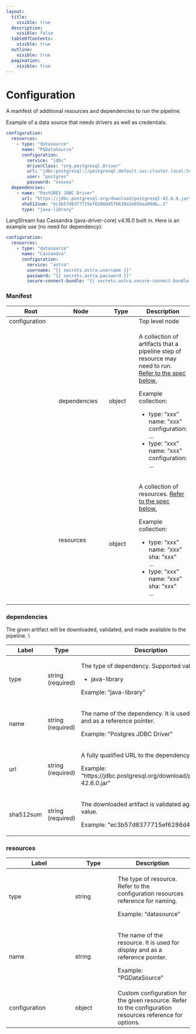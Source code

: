 ```yaml
---
layout:
  title:
    visible: true
  description:
    visible: false
  tableOfContents:
    visible: true
  outline:
    visible: true
  pagination:
    visible: true
---
```


# Configuration

A manifest of additional resources and dependencies to run the pipeline.

Example of a data source that needs drivers as well as credentials:

```yaml
configuration:
  resources:
    - type: "datasource"
      name: "PGDataSource"
      configuration:
        service: "jdbc"
        driverClass: "org.postgresql.Driver"
        url: "jdbc:postgresql://postgresql.default.svc.cluster.local:5432/"
        user: "postgres"
        password: "xxxxxx"
  dependencies:
    - name: "PostGRES JDBC Driver"
      url: "https://jdbc.postgresql.org/download/postgresql-42.6.0.jar"
      sha512sum: "ec3b57d8377715ef6286d457b610a2e056aa99db….1"
      type: "java-library"
```

LangStream has Cassandra (java-driver-core) v4.16.0 built in. Here is an example use (no need for dependency):

```yaml
configuration:
  resources:
    - type: "datasource"
      name: "Cassandra"
      configuration:
        service: "astra"
        username: "{{ secrets.astra.username }}"
        password: "{{ secrets.astra.password }}"
        secure-connect-bundle: "{{ secrets.astra.secure-connect-bundle }}"
```

### Manifest

<table><thead><tr><th width="148">Root</th><th width="144">Node</th><th width="94">Type</th><th>Description</th></tr></thead><tbody><tr><td>configuration</td><td><br></td><td><br></td><td>Top level node</td></tr><tr><td><br></td><td>dependencies</td><td>object<br></td><td><p>A collection of artifacts that a pipeline step of resource may need to run. <a href="configuration.md#dependencies">Refer to the spec below.</a></p><p></p><p>Example collection:</p><ul><li>type: “xxx”<br>name: “xxx”<br>configuration:<br>    …</li><li>type: “xxx”<br>name: “xxx”<br>configuration:<br>    …</li></ul></td></tr><tr><td><br></td><td>resources</td><td><br>object</td><td><p>A collection of resources. <a href="configuration.md#dependencies">Refer to the spec below.</a></p><p></p><p>Example collection:</p><ul><li>type: “xxx”<br>name: “xxx”<br>sha: “xxx”<br>    …</li><li>type: “xxx”<br>name: “xxx”<br>sha: “xxx”<br>    …</li></ul></td></tr></tbody></table>

### dependencies

The given artifact will be downloaded, validated, and made available to the pipeline. \


<table><thead><tr><th width="156.33333333333331">Label</th><th width="165">Type</th><th>Description</th></tr></thead><tbody><tr><td>type</td><td>string (required)</td><td><p>The type of dependency. Supported values are:</p><ul><li>java-library</li></ul><p>Example: “java-library”</p></td></tr><tr><td>name</td><td>string (required)</td><td><p>The name of the dependency. It is used for display and as a reference pointer.<br></p><p>Example: "Postgres JDBC Driver"</p></td></tr><tr><td>url</td><td>string (required)</td><td><p>A fully qualified URL to the dependency artifact.</p><p></p><p>Example: "https://jdbc.postgresql.org/download/postgresql-42.6.0.jar"</p></td></tr><tr><td>sha512sum</td><td>string (required)</td><td><p>The downloaded artifact is validated against this value.<br></p><p>Example: "ec3b57d8377715ef6286d457…”</p></td></tr></tbody></table>

### resources

<table><thead><tr><th width="165.33333333333331">Label</th><th width="101">Type</th><th>Description</th></tr></thead><tbody><tr><td>type</td><td>string</td><td><p>The type of resource. Refer to the configuration resources reference for naming.</p><p></p><p>Example: “datasource”</p></td></tr><tr><td>name</td><td>string</td><td><p>The name of the resource. It is used for display and as a reference pointer.<br></p><p>Example: "PGDataSource"</p></td></tr><tr><td>configuration</td><td>object</td><td>Custom configuration for the given resource. Refer to the configuration resources reference for options.</td></tr></tbody></table>
